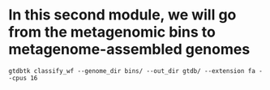 # In this second module, we will go from the metagenomic bins to metagenome-assembled genomes

```
gtdbtk classify_wf --genome_dir bins/ --out_dir gtdb/ --extension fa --cpus 16
```
